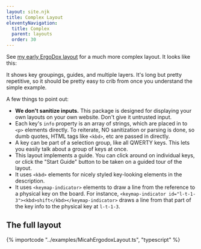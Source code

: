 ```yaml
---
layout: site.njk
title: Complex Layout
eleventyNavigation:
  title: Complex
  parent: layouts
  order: 30
---
```


See [my early ErgoDox layout](https://github.com/mrled/KeymapKit/blob/master/examples/MicahErgodoxLayout.ts)
for a much more complex layout.
It looks like this:

<div id="ergodox-example"></div>

<script type="module">
  import "@keymapkit/ui";
  import "@keymapkit/keyboard.ergodox";
  import { MicahErgodoxLayout } from "@keymapkit/examples";
  const container = document.getElementById("ergodox-example");
  const keymapUi = document.createElement("keymap-ui");
  keymapUi.setAttribute("id", "ergodox-example-ui");
  keymapUi.setAttribute("query-prefix", "keymap");
  keymapUi.setModelsAndMaps([MicahErgodoxLayout]);
  container.appendChild(keymapUi);
</script>

It shows key groupings, guides, and multiple layers.
It's long but pretty repetitive,
so it should be pretty easy to crib from once you understand the simple example.

A few things to point out:

- **We don't sanitize inputs.**
  This package is designed for displaying your own layouts on your own website.
  Don't give it untrusted input.
- Each key's `info` property is an array of strings,
  which are placed in to `<p>` elements directly.
  To reiterate, NO sanitization or parsing is done,
  so dumb quotes, HTML tags like `<kbd>`,
  etc are passed in directly.
- A key can be part of a selection group, like all QWERTY keys.
  This lets you easily talk about a group of keys at once.
- This layout implements a guide.
  You can click around on individual keys,
  or click the "Start Guide" button to be taken on a guided tour of the layout.
- It uses `<kbd>` elements for nicely styled key-looking elements in the description.
- It uses `<keymap-indicator>` elements to draw a line from the reference to a physical key on the board.
  For instance, `<keymap-indicator id="l-t-1-3"><kbd>shift</kbd></keymap-indicator>`
  draws a line from that part of the key info to the physical key at `l-t-1-3`.

## The full layout

{% importcode "../examples/MicahErgodoxLayout.ts", "typescript" %}
